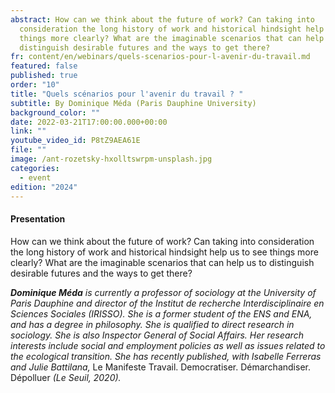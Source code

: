 ```yaml
---
abstract: How can we think about the future of work? Can taking into
  consideration the long history of work and historical hindsight help us to see
  things more clearly? What are the imaginable scenarios that can help us to
  distinguish desirable futures and the ways to get there?
fr: content/en/webinars/quels-scenarios-pour-l-avenir-du-travail.md
featured: false
published: true
order: "10"
title: "Quels scénarios pour l'avenir du travail ? "
subtitle: By Dominique Méda (Paris Dauphine University)
background_color: ""
date: 2022-03-21T17:00:00.000+00:00
link: ""
youtube_video_id: P8tZ9AEA61E
file: ""
image: /ant-rozetsky-hxolltswrpm-unsplash.jpg
categories:
  - event
edition: "2024"
---
```

#### Presentation

How can we think about the future of work? Can taking into consideration the long history of work and historical hindsight help us to see things more clearly? What are the imaginable scenarios that can help us to distinguish desirable futures and the ways to get there?

***Dominique Méda*** *is currently a professor of sociology at the University of Paris Dauphine and director of the Institut de recherche Interdisciplinaire en Sciences Sociales (IRISSO). She is a former student of the ENS and ENA, and has a degree in philosophy. She is qualified to direct research in sociology. She is also Inspector General of Social Affairs. Her research interests include social and employment policies as well as issues related to the ecological transition. She has recently published, with Isabelle Ferreras and Julie Battilana,* Le Manifeste Travail. Democratiser. Démarchandiser. Dépolluer *(Le Seuil, 2020).*
